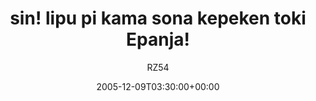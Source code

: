 ---
title: 'sin! lipu pi kama sona kepeken toki Epanja!'
posts: 4
hash: 't457'
author: 'RZ54'
date: 2005-12-09T03:30:00+00:00
sources:
  - http://forums.tokipona.org/viewtopic.php%3Ft=457.html
---